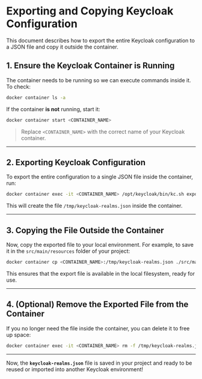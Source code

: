 # Exporting and Copying Keycloak Configuration

This document describes how to export the entire Keycloak configuration to a JSON file and copy it outside the container.

## 1. Ensure the Keycloak Container is Running

The container needs to be running so we can execute commands inside it. To check:

```sh
docker container ls -a
```

If the container **is not** running, start it:

```sh
docker container start <CONTAINER_NAME>
```

> Replace `<CONTAINER_NAME>` with the correct name of your Keycloak container.

---

## 2. Exporting Keycloak Configuration

To export the entire configuration to a single JSON file inside the container, run:

```sh
docker container exec -it <CONTAINER_NAME> /opt/keycloak/bin/kc.sh export --file /tmp/keycloak-realms.json
```

This will create the file `/tmp/keycloak-realms.json` inside the container.

---

## 3. Copying the File Outside the Container

Now, copy the exported file to your local environment. For example, to save it in the `src/main/resources` folder of your project:

```sh
docker container cp <CONTAINER_NAME>:/tmp/keycloak-realms.json ./src/main/resources/keycloak-realms.json
```

This ensures that the export file is available in the local filesystem, ready for use.

---

## 4. (Optional) Remove the Exported File from the Container

If you no longer need the file inside the container, you can delete it to free up space:

```sh
docker container exec -it <CONTAINER_NAME> rm -f /tmp/keycloak-realms.json
```

---

Now, the **`keycloak-realms.json`** file is saved in your project and ready to be reused or imported into another Keycloak environment!